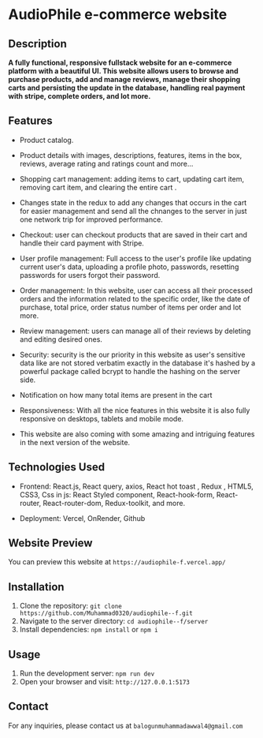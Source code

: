 # AudioPhile e-commerce website

## Description

**A fully functional, responsive fullstack website for an e-commerce platform with a beautiful UI. This website allows users to browse and purchase products, add and manage reviews, manage their shopping carts and persisting the update in the database, handling real payment with stripe, complete orders, and lot more.**

## Features

- Product catalog.
- Product details with images, descriptions, features, items in the box, reviews, average rating and ratings count and more...
- Shopping cart management: adding items to cart, updating cart item, removing cart item, and clearing the entire cart .
- Changes state in the redux to add any changes that occurs in the cart for easier management and send all the chnanges to the server in just one network trip for improved performance.
- Checkout: user can checkout products that are saved in their cart and handle their card payment with Stripe.
- User profile management: Full access to the user's profile like updating current user's data, uploading a profile photo, passwords, resetting passwords for users forgot their password.
- Order management: In this website, user can access all their processed orders and the information related to the specific order, like the date of purchase, total price, order status number of items per order and lot more.
- Review management: users can manage all of their reviews by deleting and editing desired ones.

- Security: security is the our priority in this website as user's sensitive data like are not stored verbatim exactly in the database it's hashed by a powerful package called bcrypt to handle the hashing on the server side.
- Notification on how many total items are present in the cart
- Responsiveness: With all the nice features in this website it is also fully responsive on desktops, tablets and mobile mode.

- This website are also coming with some amazing and intriguing features in the next version of the website.

## Technologies Used

- Frontend: React.js, React query, axios, React hot toast , Redux , HTML5, CSS3, Css in js: React Styled component, React-hook-form, React-router, React-router-dom, Redux-toolkit, and more.

- Deployment: Vercel, OnRender, Github

## Website Preview

You can preview this website at `https://audiophile-f.vercel.app/`

## Installation

1. Clone the repository: `git clone https://github.com/Muhammad0320/audiophile--f.git`
2. Navigate to the server directory: `cd audiophile--f/server`
3. Install dependencies: `npm install` or `npm i`

## Usage

1. Run the development server: `npm run dev`
2. Open your browser and visit: `http://127.0.0.1:5173`

## Contact

For any inquiries, please contact us at `balogunmuhammadawwal4@gmail.com`
